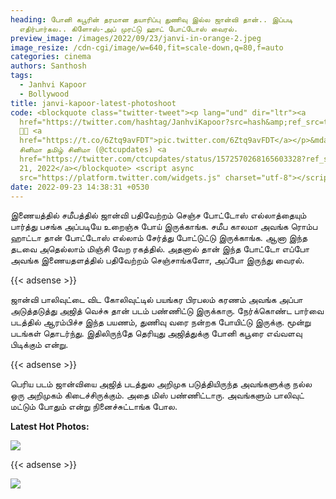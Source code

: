 ```yaml
---
heading: போனி கபூரின் தரமான தயாரிப்பு துணிவு இல்ல ஜான்வி தான்.. இப்படி
  எதிர்பார்கல.. கிளோஸ்-அப் முரட்டு ஹாட் போட்டோஸ் வைரல்.
preview_image: /images/2022/09/23/janvi-in-orange-2.jpeg
image_resize: /cdn-cgi/image/w=640,fit=scale-down,q=80,f=auto
categories: cinema
authors: Santhosh
tags:
  - Janhvi Kapoor
  - Bollywood
title: janvi-kapoor-latest-photoshoot
code: <blockquote class="twitter-tweet"><p lang="und" dir="ltr"><a
  href="https://twitter.com/hashtag/JanhviKapoor?src=hash&amp;ref_src=twsrc%5Etfw">#JanhviKapoor</a>
  🧡🔥 <a
  href="https://t.co/6Ztq9avFDT">pic.twitter.com/6Ztq9avFDT</a></p>&mdash;
  சினிமா தமிழ் சினிமா (@ctcupdates) <a
  href="https://twitter.com/ctcupdates/status/1572570268165603328?ref_src=twsrc%5Etfw">September
  21, 2022</a></blockquote> <script async
  src="https://platform.twitter.com/widgets.js" charset="utf-8"></script>
date: 2022-09-23 14:38:31 +0530
---
```

இணையத்தில் சமீபத்தில் ஜான்வி பதிவேற்றம் செஞ்ச போட்டோஸ் எல்லாத்தையும் பார்த்து பசங்க அப்படியே உறைஞ்சு போய் இருக்காங்க. சமீப காலமா அவங்க ரொம்ப ஹாட்டா தான் போட்டோஸ் எல்லாம் சேர்த்து போட்டுட்டு இருக்காங்க. ஆனா இந்த தடவை அதெல்லாம் மிஞ்சி வேற ரகத்தில். அதனால் தான் இந்த போட்டோ எப்போ அவங்க இணையதளத்தில் பதிவேற்றம் செஞ்சாங்களோ, அப்போ இருந்து வைரல். 

{{< adsense >}}

ஜான்வி பாலிவுட்டை விட கோலிவுட்டில் பயங்கர பிரபலம் கரணம் அவங்க அப்பா அடுத்தடுத்து அஜித் வெச்சு தான் படம் பண்ணிட்டு இருக்காரு. நேர்க்கொண்ட பார்வை படத்தில் ஆரம்பிச்ச இந்த பயணம், துணிவு வரை நன்றக போயிட்டு இருக்கு. மூன்று படங்கள் தொடர்ந்து. இதிலிருந்தே தெரியுது அஜித்துக்கு போனி கபூரை எவ்வளவு பிடிக்கும் என்று.

{{< adsense >}}

பெரிய படம் ஜான்வியை அஜித் படத்துல அறிமுக படுத்தியிருந்த அவங்களுக்கு நல்ல ஒரு அறிமுகம் கிடைச்சிருக்கும். அதை மிஸ் பண்ணிட்டாரு. அவங்களும் பாலிவுட் மட்டும் போதும் என்று நினைச்சுட்டாங்க போல. 

**L﻿atest Hot Photos:**

![](/images/2022/09/23/janvi-in-orange.jpeg)

{{< adsense >}}

![](/images/2022/09/23/janvi-in-orange-1.jpeg)